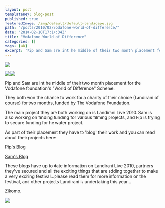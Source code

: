 ```yaml
---
layout: post
templateKey: blog-post
published: true
featuredImage: /img/default/default-landscape.jpg
path: "/posts/2010/02/vodafone-world-of-difference/"
date: "2010-02-10T17:14:34Z"
title: "Vodafone World of Difference"
categories: []
tags: [uk]
excerpt: 'Pip and Sam are int he middle of their two month placement for the Vodafone foundation''s "World of...'
---
```


![](https://www.landirani.org/image_library/news/full_size/4b7314610e87avodafone.jpg)

![](https://www.landirani.org/image_library/news/thumb-100x100/4b73159a1de1bpic.php.jpeg)![](https://www.landirani.org/image_library/news/thumb-100x100/4b73158f79ea5pic-1.php.jpeg)

Pip and Sam are int he middle of their two month placement for the Vodafone foundation's "World of Difference" Scheme.

They both won the chance to work for a charity of their choice (Landirani of course) for two months, funded by The Vodafone Foundation.

The main project they are both working on is Landirani Live 2010\. Sam is also working on finding funding for various filming projects, and Pip is trying to secure funding for he water project.

As part of their placement they have to 'blog' their work and you can read about their projects here:

[Pip's Blog](https://worldofdifference.vodafone.co.uk/uk/pip-whately/)

[Sam's Blog](https://worldofdifference.vodafone.co.uk/uk/sam-palmer/)

These blogs have up to date information on Landirani Live 2010, partners they've secured and all the exciting things that are adding together to make a very exciting festival...please read them for more information on the festival, and other projects Landirani is undertaking this year...

Zikomo.

![](https://www.landirani.org/image_library/news/full_size/4b7314610e87avodafone.jpg)
